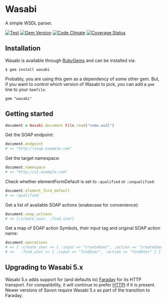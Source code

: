 # Wasabi

A simple WSDL parser.

[![Test](https://github.com/savonrb/wasabi/actions/workflows/test.yml/badge.svg)](https://github.com/savonrb/wasabi/actions/workflows/test.yml)
[![Gem Version](https://badge.fury.io/rb/wasabi.svg)](http://badge.fury.io/rb/wasabi)
[![Code Climate](https://codeclimate.com/github/savonrb/wasabi.svg)](https://codeclimate.com/github/savonrb/wasabi)
[![Coverage Status](https://coveralls.io/repos/savonrb/wasabi/badge.svg?branch=master)](https://coveralls.io/r/savonrb/wasabi)

## Installation

Wasabi is available through [RubyGems](http://rubygems.org/gems/wasabi) and can be installed via:

```
$ gem install wasabi
```

Probably, you are using this gem as a dependency of some other gem. But, if you want to control which version of Wasabi to pick, you can add a `gem` line to your `Gemfile`:

```
gem "wasabi"
```


## Getting started

```ruby
document = Wasabi.document File.read("some.wsdl")
```

Get the SOAP endpoint:

```ruby
document.endpoint
# => "http://soap.example.com"
```

Get the target namespace:

```ruby
document.namespace
# => "http://v1.example.com"
```

Check whether elementFormDefault is set to `:qualified` or `:unqualified`:

```ruby
document.element_form_default
# => :qualified
```

Get a list of available SOAP actions (snakecase for convenience):

```ruby
document.soap_actions
# => [:create_user, :find_user]
```

Get a map of SOAP action Symbols, their input tag and original SOAP action name:

```ruby
document.operations
# => { :create_user => { :input => "createUser", :action => "createUser" },
# =>   :find_user => { :input => "findUser", :action => "findUser" } }
```

## Upgrading to Wasabi 5.x

Wasabi 5.x adds support for (and defaults to) [Faraday](https://lostisland.github.io/faraday/#/) for its HTTP transport. For compatibility, it will continue to prefer 
[HTTPI](https://github.com/savonrb/httpi) if it is present. Newer versions of Savon require Wasabi 5.x as part of the transition to Faraday.
